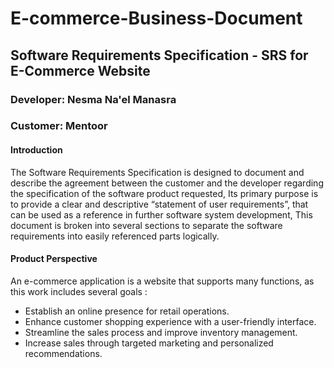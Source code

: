 # E-commerce-Business-Document
## Software Requirements Specification  - SRS for E-Commerce Website
### Developer: Nesma Na'el Manasra 
### Customer: Mentoor 

#### Introduction 
The Software Requirements Specification is designed to document and describe the agreement between the customer and the developer regarding the specification of the software product requested, Its primary purpose is to provide a clear and descriptive “statement of user requirements”, that can be used as a reference in further software system development, This document is broken into several sections to separate the software requirements into easily referenced parts logically.

#### Product Perspective 
An e-commerce application is a website that supports many functions, as this work includes several goals :
 - Establish an online presence for retail operations.
 - Enhance customer shopping experience with a user-friendly interface.
 - Streamline the sales process and improve inventory management.
 - Increase sales through targeted marketing and personalized recommendations.
